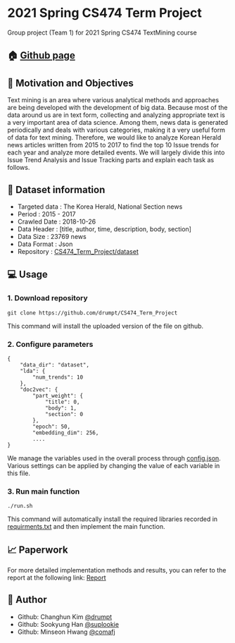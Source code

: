 # 2021 Spring CS474 Term Project
Group project (Team 1) for 2021 Spring CS474 TextMining course

## 🏠 [Github page](https://github.com/comafj/CS489-Team-14-repository)

## :pushpin: Motivation and Objectives
Text mining is an area where various analytical methods and approaches are being developed with the development of big data. Because most of the data around us are in text form, collecting and analyzing appropriate text is a very important area of data science.  Among them, news data is generated periodically and deals with various categories, making it a very useful form of data for text mining. Therefore, we would like to analyze Korean Herald news articles written from 2015 to 2017 to find the top 10 Issue trends for each year and analyze more detailed events. We will largely divide this into Issue Trend Analysis and Issue Tracking parts and explain each task as follows.


## :newspaper: Dataset information
- Targeted data : The Korea Herald, National Section news
- Period : 2015 - 2017
- Crawled Date : 2018-10-26
- Data Header :  [title, author, time, description, body, section]
- Data Size : 23769 news
- Data Format : Json
- Repository : [CS474_Term_Project/dataset](https://github.com/drumpt/CS474_Term_Project/tree/main/dataset)

## :computer: Usage
### 1. Download repository
```
git clone https://github.com/drumpt/CS474_Term_Project
```
This command will install the uploaded version of the file on github.

### 2. Configure parameters
```
{
    "data_dir": "dataset",
    "lda": {
        "num_trends": 10
    },
    "doc2vec": {
        "part_weight": {
            "title": 0,
            "body": 1,
            "section": 0
        },
        "epoch": 50,
        "embedding_dim": 256,
        ....
}
```
We manage the variables used in the overall process through [config.json](https://github.com/drumpt/CS474_Term_Project/blob/main/config.json). Various settings can be applied by changing the value of each variable in this file.

### 3. Run main function
```
./run.sh
```
This command will automatically install the required libraries recorded in [requirments.txt](https://github.com/drumpt/CS474_Term_Project/blob/main/requirements.txt) and then implement the main function.

## :chart_with_upwards_trend: Paperwork
For more detailed implementation methods and results, you can refer to the report at the following link: [Report](https://docs.google.com/document/d/1oLPT07ocqV7-SmED2deSL15W9U-yrZMRxlp2oX1V8R0/edit)

## 👤 Author
* Github: Changhun Kim [@drumpt](https://github.com/drumpt)
* Github: Sookyung Han [@suplookie](https://github.com/suplookie)
* Github: Minseon Hwang [@comafj](https://github.com/comafj)
